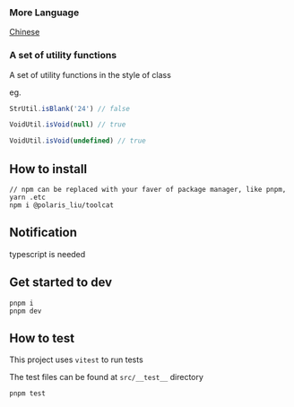 ### More Language

[Chinese](https://github.com/polarove/toolcat/blob/master/README-zh_CN.md)

### A set of utility functions

A set of utility functions in the style of class

eg.

```ts
StrUtil.isBlank('24') // false
```

```ts
VoidUtil.isVoid(null) // true
```

```ts
VoidUtil.isVoid(undefined) // true
```

## How to install

```shell
// npm can be replaced with your faver of package manager, like pnpm, yarn .etc
npm i @polaris_liu/toolcat
```

## Notification

typescript is needed

## Get started to dev

```shell
pnpm i
pnpm dev
```

## How to test

This project uses `vitest` to run tests

The test files can be found at `src/__test__` directory

```shell
pnpm test
```
